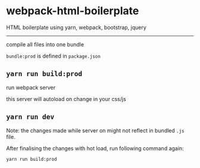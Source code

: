 # webpack-html-boilerplate
HTML boilerplate using yarn, webpack, bootstrap, jquery

----

compile all files into one bundle

`bundle:prod` is defined in `package.json`

`yarn run build:prod`
----
run webpack server

this server will autoload on change in your css/js

`yarn run dev`
----

Note: the changes made while server on might not reflect in bundled `.js` file. 

After finalising the changes with hot load, run following command again:

`yarn run build:prod` 

